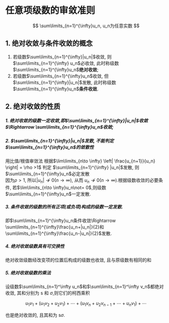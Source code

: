 # 任意项级数的审敛准则

$$
\sum\limits_{n=1}^{\infty}u_n, u_n为任意实数
$$

## 1. 绝对收敛与条件收敛的概念

1. 若级数$\sum\limits_{n=1}^{\infty}|u_n|$收敛, 则$\sum\limits_{n=1}^{\infty} u_n$必收敛, 此时称级数$\sum\limits_{n=1}^{\infty}u_n$**绝对收敛**;
1. 若级数$\sum\limits_{n=1}^{\infty}u_n$收敛, 但$\sum\limits_{n=1}^{\infty}|u_n|$发散, 此时称级数$\sum\limits_{n=1}^{\infty}u_n$**条件收敛**.

## 2. 绝对收敛的性质

##### 1. 绝对收敛的级数一定收敛,即$\sum\limits_{n=1}^{\infty}|u_n|$收敛$\Rightarrow \sum\limits_{n=1}^{\infty}u_n$收敛;

##### 2. $\sum\limits_{n=1}^{\infty}|u_n|$发散, 不能判定$\sum\limits_{n=1}^{\infty}u_n$的敛散性 <BR>

用比值/根值审敛法 根据$\lim\limits_{n\to \infty} \left| \frac{u_{n+1}}{u_n} \right| = \rho >1$ 判定 $\sum\limits_{n=1}^{\infty} |u_n|$发散, 则 $\sum\limits_{n=1}^{\infty}u_n$必定发散 <BR>
因为$\rho >1$, 所以$|u_n| \not \to  0 (n \to \infty)$, 从而 $u_n \not \to 0 (n \to \infty)$.根据级数收敛的必要条件, 若$\lim\limits_{n\to \infty}u_n\not= 0$,则级数$\sum\limits_{n=1}^{\infty}u_n$一定发散.

##### 3. 条件收敛的级数的所有正项(或负项)构成的级数一定发散.

即$\sum\limits_{n=1}^{\infty}u_n条件收敛\Rightarrow \sum\limits_{n=1}^{\infty}\frac{u_n+|u_n|}{2}和\sum\limits_{n=1}^{\infty}\frac{u_n-|u_n|}{2}$发散.

##### 4. 绝对收敛级数具有可交换性

绝对收敛级数经改变项的位置后构成的级数也收敛, 且与原级数有相同的和

##### 5. 绝对收敛级数的乘法

设级数$\sum\limits_{n=1}^\infty u_n$和$\sum\limits_{n=1}^\infty v_n$都绝对收敛,
其和分别为 s 和 $\sigma$,则它们的柯西乘积

$$
u_{1}v_{1}+ ( u_{1}v_{2}+ u_{2}v_{1})+ \cdots+ ( u_{1}v_{n}+ u_{2}v_{n- 1}+ \cdots + u_{n}v_{1})+ \cdots
$$

也是绝对收敛的, 且其和为 s$\sigma.$
